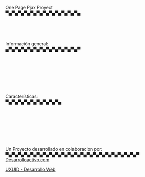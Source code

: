 One Page Pjax Proyect<br>
▀▄▀▄▀▄▀▄▀▄▀▄▀▄▀▄▀▄▀▄▀▄▀▄
<br>
<br>
<br>
<br>
<br>

Información general:<br>
▄▀▄▀▄▀▄▀▄▀▄▀▄▀▄▀▄▀▄▀▄▀▄▀
<br>
<br>
<br>
<br>
<br>
<br>
<br>
<br>

Características:<br>
▀▄▀▄▀▄▀▄▀▄▀▄▀▄▀▄▀▄
<br>
<br>
<br>
<br>
<br>
<br>
<br>
<br>


Un Proyecto desarrollado en colaboracion por:<br>
▀▄▀▄▀▄▀▄▀▄▀▄▀▄▀▄▀▄▀▄▀▄▀▄▀▄▀▄▀▄▀▄▀▄▀▄▀▄▀▄▀▄▀<br>
[Desarrolloactivo.com](http://desarrolloactivo.com/)

[UXUID - Desarrollo Web](http://uxuid.co/)
